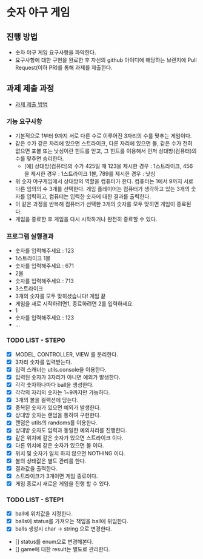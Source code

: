 # 숫자 야구 게임
## 진행 방법
* 숫자 야구 게임 요구사항을 파악한다.
* 요구사항에 대한 구현을 완료한 후 자신의 github 아이디에 해당하는 브랜치에 Pull Request(이하 PR)를 통해 과제를 제출한다.

## 과제 제출 과정
* [과제 제출 방법](https://github.com/next-step/nextstep-docs/tree/master/precourse)

### 기능 요구사항
* 기본적으로 1부터 9까지 서로 다른 수로 이루어진 3자리의 수를 맞추는 게임이다.
* 같은 수가 같은 자리에 있으면 스트라이크, 다른 자리에 있으면 볼, 같은 수가 전혀 없으면 포볼 또는 
  낫싱이란 힌트를 얻고, 그 힌트를 이용해서 먼저 상대방(컴퓨터)의 수를 맞추면 승리한다.
  * [예] 상대방(컴퓨터)의 수가 425일 때 123을 제시한 경우 : 1스트라이크, 456을 제시한 경우 : 1스트라이크 1볼,
    789를 제시한 경우 : 낫싱
* 위 숫자 야구게임에서 상대방의 역할을 컴퓨터가 한다. 컴퓨터는 1에서 9까지 서로다른 임의의 수 3개를 선택한다.
  게임 플레이어는 컴퓨터가 생각하고 있는 3개의 숫자를 입력하고, 컴퓨터는 입력한 숫자에 대한 결과를 출력한다.
* 이 같은 과정을 반복해 컴퓨터가 선택한 3개의 숫자를 모두 맞히면 게임이 종료된다.
* 게임을 종료한 후 게임을 다시 시작하거나 완전히 종료할 수 있다.

### 프로그램 실행결과
* 숫자를 입력해주세요 : 123
* 1스트라이크 1볼
* 숫자를 입력해주세요 : 671
* 2볼
* 숫자를 입력해주세요 : 713
* 3스트라이크
* 3개의 숫자를 모두 맞히셨습니다! 게임 끝
* 게임을 새로 시작하려면1, 종료하려면 2를 입력하세요.
* 1
* 숫자를 입력해주세요 : 123
* ...

### TODO LIST - STEP0
- [x] MODEL, CONTROLLER, VIEW 를 분리한다.
- [x] 3자리 숫자를 입력받는다.
- [x] 입력 스캐너는 utils.console을 이용한다.  
- [x] 입력된 숫자가 3자리가 아니면 예외가 발생한다.
- [x] 각각 숫자하나마다 ball을 생성한다.  
- [x] 각각의 자리의 숫자는 1~9까지만 가능하다.
- [x] 3개의 볼을 컬렉션에 담는다.
- [x] 중복된 숫자가 있으면 예외가 발생한다.
- [x] 상대방 숫자는 랜덤을 통하여 구현한다.
- [x] 랜덤은 utils의 randoms를 이용한다.  
- [x] 상대방 숫자도 입력과 동일한 예외처리를 진행한다.
- [x] 같은 위치에 같은 숫자가 있으면 스트라이크 이다.
- [x] 다른 위치에 같은 숫자가 있으면 볼 이다.
- [x] 위치 및 숫자가 일치 하지 않으면 NOTHING 이다.
- [x] 볼의 상태값은 별도 관리를 한다.
- [x] 결과값을 출력한다.
- [x] 스트라이크가 3개이면 게임 종료이다.
- [x] 게임 종료시 새로운 게임을 진행 할 수 있다.

### TODO LIST - STEP1
- [x] ball에 위치값을 지정한다.
- [x] balls에 status를 가져오는 책임을 ball에 위임한다.
- [x] balls 생성시 char -> string 으로 변경한다.
- [] status를 enum으로 변경해본다.
- [] game에 대한 result는 별도로 관리한다.  